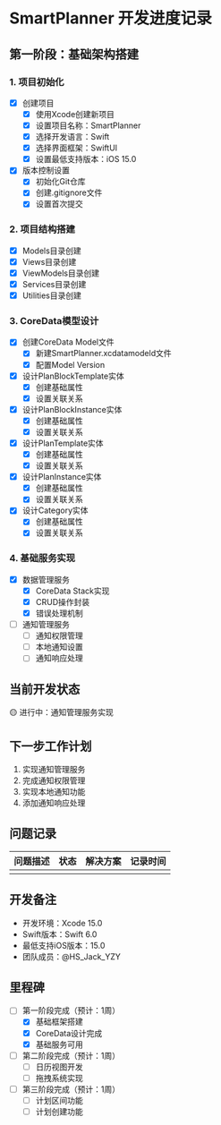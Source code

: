 # SmartPlanner 开发进度记录

## 第一阶段：基础架构搭建

### 1. 项目初始化
- [x] 创建项目
  - [x] 使用Xcode创建新项目
  - [x] 设置项目名称：SmartPlanner
  - [x] 选择开发语言：Swift
  - [x] 选择界面框架：SwiftUI
  - [x] 设置最低支持版本：iOS 15.0
- [x] 版本控制设置
  - [x] 初始化Git仓库
  - [x] 创建.gitignore文件
  - [x] 设置首次提交

### 2. 项目结构搭建
- [x] Models目录创建
- [x] Views目录创建
- [x] ViewModels目录创建
- [x] Services目录创建
- [x] Utilities目录创建

### 3. CoreData模型设计
- [x] 创建CoreData Model文件
  - [x] 新建SmartPlanner.xcdatamodeld文件
  - [x] 配置Model Version
- [x] 设计PlanBlockTemplate实体
  - [x] 创建基础属性
  - [x] 设置关联关系
- [x] 设计PlanBlockInstance实体
  - [x] 创建基础属性
  - [x] 设置关联关系
- [x] 设计PlanTemplate实体
  - [x] 创建基础属性
  - [x] 设置关联关系
- [x] 设计PlanInstance实体
  - [x] 创建基础属性
  - [x] 设置关联关系
- [x] 设计Category实体
  - [x] 创建基础属性
  - [x] 设置关联关系

### 4. 基础服务实现
- [x] 数据管理服务
  - [x] CoreData Stack实现
  - [x] CRUD操作封装
  - [x] 错误处理机制
- [ ] 通知管理服务
  - [ ] 通知权限管理
  - [ ] 本地通知设置
  - [ ] 通知响应处理

## 当前开发状态
🟡 进行中：通知管理服务实现

## 下一步工作计划
1. 实现通知管理服务
2. 完成通知权限管理
3. 实现本地通知功能
4. 添加通知响应处理

## 问题记录
| 问题描述 | 状态 | 解决方案 | 记录时间 |
|---------|------|---------|----------|
|         |      |         |          |

## 开发备注
- 开发环境：Xcode 15.0
- Swift版本：Swift 6.0
- 最低支持iOS版本：15.0
- 团队成员：@HS_Jack_YZY

## 里程碑
- [ ] 第一阶段完成（预计：1周）
  - [x] 基础框架搭建
  - [x] CoreData设计完成
  - [x] 基础服务可用
- [ ] 第二阶段完成（预计：1周）
  - [ ] 日历视图开发
  - [ ] 拖拽系统实现
- [ ] 第三阶段完成（预计：1周）
  - [ ] 计划区间功能
  - [ ] 计划创建功能